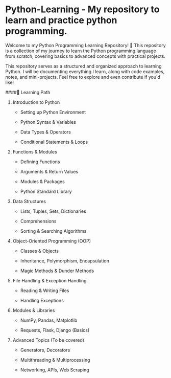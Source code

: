 # Python-Learning - My repository to learn and practice python programming. 

Welcome to my Python Programming Learning Repository! 🚀 This repository is a collection of my journey to learn the Python programming language from scratch, covering basics to advanced concepts with practical projects.

This repository serves as a structured and organized approach to learning Python. I will be documenting everything I learn, along with code examples, notes, and mini-projects. Feel free to explore and even contribute if you'd like!

####📖 Learning Path

1. Introduction to Python

   - Setting up Python Environment

   - Python Syntax & Variables

   - Data Types & Operators

   - Conditional Statements & Loops

2. Functions & Modules

   - Defining Functions

   - Arguments & Return Values

   - Modules & Packages

   - Python Standard Library

3. Data Structures

   - Lists, Tuples, Sets, Dictionaries

   - Comprehensions

   - Sorting & Searching Algorithms

4. Object-Oriented Programming (OOP)

   - Classes & Objects

   - Inheritance, Polymorphism, Encapsulation

   - Magic Methods & Dunder Methods

5. File Handling & Exception Handling

   - Reading & Writing Files

   - Handling Exceptions

6. Modules & Libraries

   - NumPy, Pandas, Matplotlib

   - Requests, Flask, Django (Basics)

7. Advanced Topics (To be covered)

   - Generators, Decorators

   - Multithreading & Multiprocessing

   - Networking, APIs, Web Scraping
